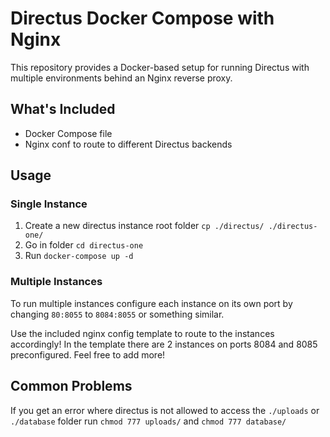 # Directus Docker Compose with Nginx

This repository provides a Docker-based setup for running Directus with multiple environments behind an Nginx reverse proxy.

## What's Included

- Docker Compose file
- Nginx conf to route to different Directus backends

## Usage

### Single Instance

1. Create a new directus instance root folder `cp ./directus/ ./directus-one/`
2. Go in folder `cd directus-one`
3. Run `docker-compose up -d`

### Multiple Instances

To run multiple instances configure each instance on its own port by changing `80:8055` to `8084:8055` or something similar.

Use the included nginx config template to route to the instances accordingly! In the template there are 2 instances on ports 8084 and 8085 preconfigured. Feel free to add more!

## Common Problems

If you get an error where directus is not allowed to access the `./uploads` or `./database` folder run `chmod 777 uploads/` and `chmod 777 database/` 